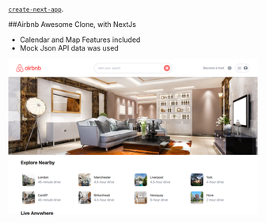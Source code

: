 [`create-next-app`](https://github.com/vercel/next.js/tree/canary/packages/create-next-app).

##Airbnb Awesome Clone, with NextJs 

- Calendar and Map Features included
- Mock Json API data was used 


![Airbnb Clone](public/airbnbdemo.png)



